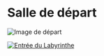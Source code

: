 # Salle de départ

![Image de départ](https://cdn-icons-png.flaticon.com/512/2078/2078790.png)

[![Entrée du Labyrinthe](https://ds.static.rtbf.be/article/image/1920x1080/2/9/e/1e50fbce7f520b40354d9b513b799be9-1518696754.jpg)](./France.md)
